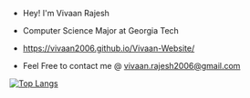 * Hey! I'm Vivaan Rajesh 

* Computer Science Major at Georgia Tech

* https://vivaan2006.github.io/Vivaan-Website/

* Feel Free to contact me @ vivaan.rajesh2006@gmail.com

[![Top Langs](https://github-readme-stats.vercel.app/api/top-langs/?username=vivaan2006&layout=compact)](https://github.com/vivaan2006/github-readme-stats)
